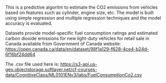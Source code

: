 This is a predictive algoritm to estimate the CO2 emissions from vehicles based on features such as cylinder, engine size, etc. The model is built using simple regression and multiple regression techniques and the model accuracy is evaluated.


Datasets provide model-specific fuel consumption ratings and estimated carbon dioxide emissions for new light-duty vehicles 
for retail sale in Canada available from Government of Canada website:
https://open.canada.ca/data/en/dataset/98f1a129-f628-4ce4-b24d-6f16bf24dd64

The .csv file used here is:
https://s3-api.us-geo.objectstorage.softlayer.net/cf-courses-data/CognitiveClass/ML0101ENv3/labs/FuelConsumptionCo2.csv
